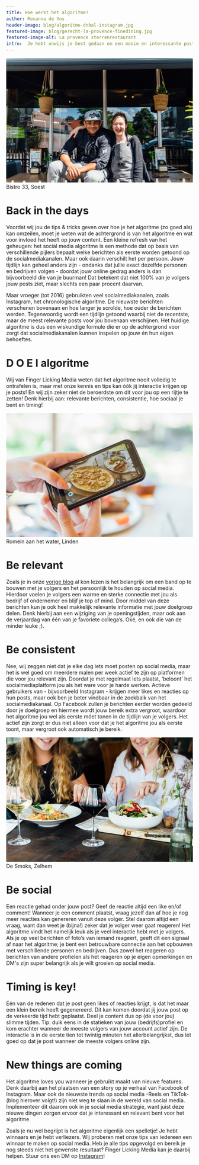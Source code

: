 ```yaml
---
title: Hoe werkt het algoritme? 
author: Rosanna de Vos
header-image: blog/algoritme-dnbal-instagram.jpg
featured-image: blog/gerecht-la-provence-finedining.jpg
featured-image-alt: La provence sterrenrestaurant
intro:  ⁠Je hebt onwijs je best gedaan om een mooie en interessante post te maken, je post het en vervolgens is er geen tot bijna geen interactie op jouw bericht. Herken jij dit? Zó frustrerend; het algoritme op de socialmediakanalen! Door deze boosdoener wordt het iedereen steeds moeilijker gemaakt om doelgroepen te bereiken, meer volgers te krijgen en de betrokkenheid bij de berichten te verbeteren. Daarom wordt het hoogtijd dat wij jou uitleggen wat het algoritme is en hoe jij alsnog je socialmediakanaal kunt laten groeien! Ready, set, go...!  
---
```


![Gezellig op het terras](/assets/images/blog/bistro-restaurant-personen-33.jpg)
Bistro 33, Soest

# Back in the days
Voordat wij jou de tips & tricks geven over hoe je het algoritme (zo goed als) kan omzeilen, moet je weten wat de achtergrond is van het algoritme en wat voor invloed het heeft op jouw content. Een kleine refresh van het geheugen: het social media algoritme is een methode dat op basis van verschillende pijlers bepaalt welke berichten als eerste worden getoond op de socialmediakanalen. Maar ook daarin verschilt het per persoon. Jouw tijdlijn kan geheel anders zijn - ondanks dat jullie exact dezelfde personen en bedrijven volgen - doordat jouw online gedrag anders is dan bijvoorbeeld die van je buurman! Dat betekent dat niet 100% van je volgers jouw posts ziet, maar slechts een paar procent daarvan.

Maar vroeger (tot 2016) gebruikten veel socialmediakanalen, zoals Instagram, het chronologische algoritme. De nieuwste berichten verschenen bovenaan en hoe langer je scrolde, hoe ouder de berichten werden. Tegenwoordig wordt een tijdlijn getoond waarbij niet de recentste, maar de meest relevante posts voor jou bovenaan verschijnen. Het huidige algoritme is dus een wiskundige formule die er op de achtergrond voor zorgt dat socialmediakanalen kunnen inspelen op jouw én hun eigen behoeftes. 

# D O E I algoritme 
Wij van Finger Licking Media weten dat het algoritme nooit volledig te ontrafelen is, maar met onze kennis en tips kan óók jij interactie krijgen op je posts! En wij zijn zeker niet de beroerdste om dit voor jou op een rijtje te zetten! Denk hierbij aan: relevante berichten, consistentie, hoe sociaal je bent en timing! 

![Gast maakt foto](/assets/images/blog/foto-van-romein-gerecht.jpg)
Romein aan het water, Linden

# Be relevant
Zoals je in onze [vorige blog](https://fingerlicking.media/blog/van_instagramvolgers_naar_klanten_en_terug) al kon lezen is het belangrijk om een band op te bouwen met je volgers en het persoonlijk te houden op social media. Hierdoor voelen je volgers een warme en sterke connectie met jou als bedrijf of ondernemer en blijf je top of mind. Door middel van deze berichten kun je ook heel makkelijk relevante informatie met jouw doelgroep delen. Denk hierbij aan een wijziging van je openingstijden, maar ook aan de verjaardag van één van je favoriete collega’s. Oké, en ook die van de minder leuke ;). 

# Be consistent
Nee, wij zeggen niet dat je elke dag iets moet posten op social media, maar het is wel goed om meerdere malen per week actief te zijn op  platformen die voor jou relevant zijn. Doordat je met regelmaat iets plaatst, ‘beloont’ het socialmediaplatform jou als het ware voor je harde werken. Actieve gebruikers van - bijvoorbeeld Instagram - krijgen meer likes en reacties op hun posts, maar ook ben je beter vindbaar in de zoekbalk van het socialmediakanaal. Op Facebook zullen je berichten eerder worden gedeeld door je doelgroep en hiermee wordt jouw bereik extra vergroot, waardoor het algoritme jou wel als eerste móet tonen in de tijdlijn van je volgers. Het actief zijn zorgt er dus niet alleen voor dat je het algoritme jou als eerste toont, maar vergroot ook automatisch je bereik. 

![Samen eten aan tafel](/assets/images/blog/smoks-eten-samen-zelhem.jpg)
De Smoks, Zelhem

# Be social 
Een reactie gehad onder jouw post? Geef de reactie altijd een like en/of comment! Wanneer je een comment plaatst, vraag jezelf dan af hoe je nog meer reacties kan genereren vanuit deze volger. Stel daarom altijd een vraag, want dan weet je (bijna!) zeker dat je volger weer gaat reageren! Het algoritme vindt het namelijk leuk als je veel interactie hebt met je volgers. Als je op veel berichten of foto’s van iemand reageert, geeft dit een signaal af naar het algoritme; je bent een betrouwbare connectie aan het opbouwen met verschillende personen en bedrijven. Dus zowel het reageren op berichten van andere profielen als het reageren op je eigen opmerkingen en DM's zijn super belangrijk als je wilt groeien op social media.

# Timing is key! 
⁠Één van de redenen dat je post geen likes of reacties krijgt, is dat het maar een klein bereik heeft gegenereerd. Dit kan komen doordat jij jouw post op de verkeerde tijd hebt geplaatst.⁠ Deel je content dus op (de voor jou) slimme tijden. Tip: duik eens in de statieken van jouw (bedrijfs)profiel en kom erachter wanneer de meeste volgers van jouw account actief zijn. De interactie is in de eerste tien tot twintig minuten het allerbelangrijkst, dus let goed op dat je post wanneer de meeste volgers online zijn.

# New things are coming
Het algoritme loves you wanneer je gebruikt maakt van nieuwe features. Denk daarbij aan het plaatsen van een story op je verhaal van Facebook of Instagram. Maar ook de nieuwste trends op social media -Reels en TikTok- (blog hierover volgt!) zijn niet weg te slaan in de wereld van social media. Implementeer dit daarom ook in je social media strategie, want juist deze nieuwe dingen zorgen ervoor dat je interessant en relevant bent voor het algoritme. 

Zoals je nu wel begrijpt is het algoritme eigenlijk een spelletje! Je hebt winnaars en je hebt verliezers. Wij proberen met onze tips van iedereen een winnaar te maken op social media. Heb je alle tips opgevolgd en bereik je nog steeds niet het gewenste resultaat? Finger Licking Media kan je daarbij helpen. Stuur ons een DM op [Instagram](https://www.instagram.com/fingerlicking.media/)! 
